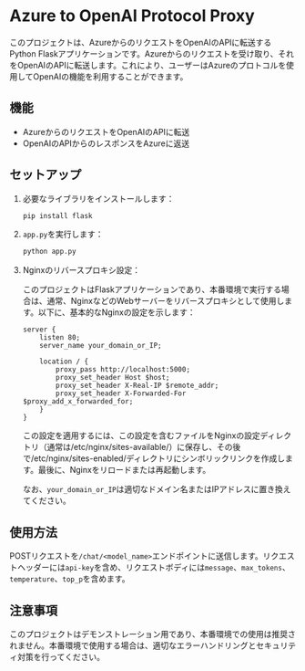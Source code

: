 # Azure to OpenAI Protocol Proxy

このプロジェクトは、AzureからのリクエストをOpenAIのAPIに転送するPython Flaskアプリケーションです。Azureからのリクエストを受け取り、それをOpenAIのAPIに転送します。これにより、ユーザーはAzureのプロトコルを使用してOpenAIの機能を利用することができます。

## 機能

- AzureからのリクエストをOpenAIのAPIに転送
- OpenAIのAPIからのレスポンスをAzureに返送

## セットアップ

1. 必要なライブラリをインストールします：

    ```bash
    pip install flask
    ```

2. `app.py`を実行します：

    ```bash
    python app.py
    ```

3. Nginxのリバースプロキシ設定：

    このプロジェクトはFlaskアプリケーションであり、本番環境で実行する場合は、通常、NginxなどのWebサーバーをリバースプロキシとして使用します。以下に、基本的なNginxの設定を示します：

    ```nginx
    server {
        listen 80;
        server_name your_domain_or_IP;

        location / {
            proxy_pass http://localhost:5000;
            proxy_set_header Host $host;
            proxy_set_header X-Real-IP $remote_addr;
            proxy_set_header X-Forwarded-For $proxy_add_x_forwarded_for;
        }
    }
    ```

    この設定を適用するには、この設定を含むファイルをNginxの設定ディレクトリ（通常は/etc/nginx/sites-available/）に保存し、その後で/etc/nginx/sites-enabled/ディレクトリにシンボリックリンクを作成します。最後に、Nginxをリロードまたは再起動します。

    なお、`your_domain_or_IP`は適切なドメイン名またはIPアドレスに置き換えてください。

## 使用方法

POSTリクエストを`/chat/<model_name>`エンドポイントに送信します。リクエストヘッダーには`api-key`を含め、リクエストボディには`message`、`max_tokens`、`temperature`、`top_p`を含めます。

## 注意事項

このプロジェクトはデモンストレーション用であり、本番環境での使用は推奨されません。本番環境で使用する場合は、適切なエラーハンドリングとセキュリティ対策を行ってください。